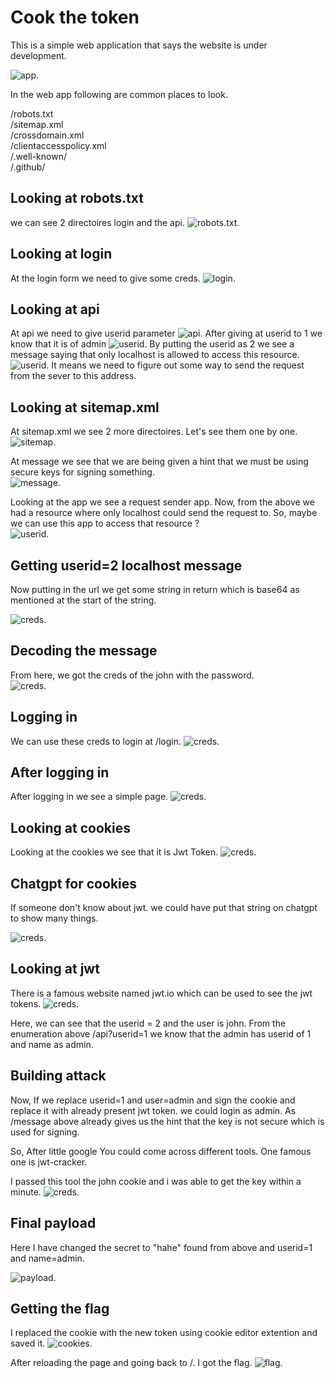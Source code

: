 # Cook the token

This is a simple web application that says the website is under development.

![app](./Screenshot_1.png "app").


In the web app following are common places to look.

/robots.txt <br>
/sitemap.xml<br>
/crossdomain.xml<br>
/clientaccesspolicy.xml<br>
/.well-known/<br>
/.github/<br>

## Looking at robots.txt

we can see 2 directoires login and the api.
![robots.txt](./Screenshot_2.png "robots.txt").
## Looking at login

At the login form we need to give some creds.
![login](./Screenshot_3.png "login").

## Looking at api
At api we need to give userid parameter
![api](./Screenshot_4.png "api").
 After giving at userid to 1 we know that it is of admin
![userid](./Screenshot_5.png "userid").
By putting the userid as 2 we see a message saying that only localhost is allowed to access this resource.
![userid](./Screenshot_6.png "userid").
 It means we need to figure out some way to send the request from the sever to this address.

 ## Looking at sitemap.xml

At sitemap.xml we see 2 more directoires. Let's see them one by one. <br>
![sitemap](./Screenshot_7.png "sitemap").

At message we see that we are being given a hint that we must be using secure keys for signing something.<br>
![message](./Screenshot_8.png "message").

Looking at the app we see a request sender app. Now, from the above we had a resource where only localhost could send the request to. So, maybe we can use this app to access that resource ?<br>
![userid](./Screenshot_9.png "userid").

## Getting userid=2 localhost message

Now putting in the url we get some string in return which is base64 as mentioned at the start of the string.<br>

![creds](./Screenshot_10.png "creds").

## Decoding the message
From here, we got the creds of the john with the password.<br>
![creds](./Screenshot_11.png "creds").

## Logging in

We can use these creds to login at /login.
![creds](./Screenshot_12.png "creds").

## After logging in
After logging in we see a simple page.
![creds](./Screenshot_13.png "creds").

## Looking at cookies
Looking at the cookies we see that it is Jwt Token. 
![creds](./Screenshot_14.png "creds").

## Chatgpt for cookies
If someone don't know about jwt. we could have put that string on chatgpt to show many things.

![creds](./Screenshot_15.png "creds").


## Looking at jwt

There is a famous website named jwt.io which can be used to see the jwt tokens.
![creds](./Screenshot_16.png "creds").

Here, we can see that the userid = 2 and the user is john. From the enumeration above /api?userid=1 we know that the admin has userid of 1 and name as admin. 

## Building attack
Now, If we replace userid=1 and user=admin and sign the cookie and replace it with already present jwt token. we could login as admin. As /message above already gives us the hint that the key is not secure which is used for signing.

So, After little google You could come across different tools. One famous one is jwt-cracker.

I passed this tool the john cookie and i was able to get the key within a minute.
![creds](./Screenshot_17.png "creds").

## Final payload

Here I have changed the secret to "hahe" found from above and userid=1 and name=admin.

![payload](./Screenshot_18.png "payload").

## Getting the flag

I replaced the cookie with the new token using cookie editor extention and saved it.
![cookies](./Screenshot_19.png "cookies").

After reloading the page and going back to /. I got the flag.
![flag](./Screenshot_20.png "flag").
